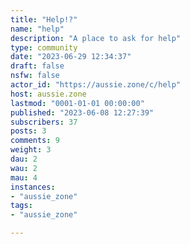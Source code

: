 ```yaml
---
title: "Help!?" 
name: "help"
description: "A place to ask for help"
type: community
date: "2023-06-29 12:34:37"
draft: false
nsfw: false
actor_id: "https://aussie.zone/c/help"
host: aussie.zone
lastmod: "0001-01-01 00:00:00"
published: "2023-06-08 12:27:39"
subscribers: 37
posts: 3
comments: 9
weight: 3
dau: 2
wau: 2
mau: 4
instances:
- "aussie_zone"
tags: 
- "aussie_zone"

---
```

